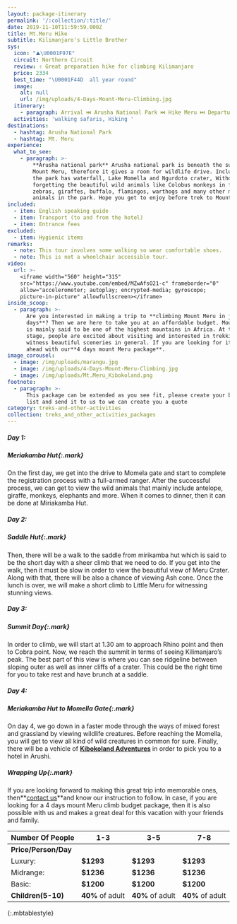 ```yaml
---
layout: package-itinerary
permalink: '/:collection/:title/'
date: 2019-11-10T11:59:59.000Z
title: Mt.Meru Hike
subtitle: Kilimanjaro's Little Brother
sys:
  icon: "⛰️\U0001F97E"
  circuit: Northern Circuit
  review: ✌️ Great preparation hike for climbing Kilimanjaro
  price: 2334
  best_time: "\U0001F44D  all year round"
  image:
    alt: null
    url: /img/uploads/4-Days-Mount-Meru-Climbing.jpg
  itinerary:
    - paragraph: Arrival ⏭️ Arusha National Park ⏭️ Hike Meru ⏭️ Departure
  activities: 'walking safaris, Hiking '
destinations:
  - hashtag: Arusha National Park
  - hashtag: Mt. Meru
experience:
  what_to_see:
    - paragraph: >-
        **Arusha national park** Arusha national park is beneath the summit of
        Mount Meru, therefore it gives a room for wildlife drive. Include that
        the park has waterfall, Lake Momella and Ngurdoto crater, Without
        forgetting the beautiful wild animals like Colobus monkeys in forest,
        zebras, giraffes, buffalo, flamingos, warthogs and many other more
        animals in the park. Hope you get to enjoy before trek to Mount Meru.
included:
  - item: English speaking guide
  - item: Transport (to and from the hotel)
  - item: Entrance fees
excluded:
  - item: Hygienic items
remarks:
  - note: This tour involves some walking so wear comfortable shoes.
  - note: This is not a wheelchair accessible tour.
video:
  url: >-
    <iframe width="560" height="315"
    src="https://www.youtube.com/embed/MZwAfsO21-c" frameborder="0"
    allow="accelerometer; autoplay; encrypted-media; gyroscope;
    picture-in-picture" allowfullscreen></iframe>
inside_scoop:
  - paragraph: >-
      Are you interested in making a trip to **climbing Mount Meru in just 4
      days**? Then we are here to take you at an affordable budget. Mount Meru
      is mainly said to be one of the highest mountains in Africa. At this
      stage, people are excited about visiting and interested in trekking to
      witness beautiful sceneries in general. If you are looking for it, then go
      ahead with our**4 days mount Meru package**.
image_corousel:
  - image: /img/uploads/marangu.jpg
  - image: /img/uploads/4-Days-Mount-Meru-Climbing.jpg
  - image: /img/uploads/Mt.Meru_Kibokoland.png
footnote:
  - paragraph: >-
      This package can be extended as you see fit, please create your bucket
      list and send it to us to we can create you a quote
category: treks-and-other-activities
collection: treks_and_other_activities_packages
---
```

##### **Day 1:**

##### **Meriakamba Hut**{:.mark}

On the first day, we get into the drive to Momela gate and start to complete the registration process with a full-armed ranger. After the successful process, we can get to view the wild animals that mainly include antelope, giraffe, monkeys, elephants and more. When it comes to dinner, then it can be done at Miriakamba Hut.

##### **Day 2:**

##### **Saddle Hut**{:.mark}

Then, there will be a walk to the saddle from mirikamba hut which is said to be the short day with a sheer climb that we need to do. If you get into the walk, then it must be slow in order to view the beautiful view of Meru Crater. Along with that, there will be also a chance of viewing Ash cone. Once the lunch is over, we will make a short climb to Little Meru for witnessing stunning views.

##### **Day 3:**

##### **Summit Day**{:.mark}

In order to climb, we will start at 1.30 am to approach Rhino point and then to Cobra point. Now, we reach the summit in terms of seeing Kilimanjaro’s peak. The best part of this view is where you can see ridgeline between sloping outer as well as inner cliffs of a crater. This could be the right time for you to take rest and have brunch at a saddle.

##### **Day 4:**

##### **Meriakamba Hut to Momella Gate**{:.mark}

On day 4, we go down in a faster mode through the ways of mixed forest and grassland by viewing wildlife creatures. Before reaching the Momella, you will get to view all kind of wild creatures in common for sure. Finally, there will be a vehicle of **[Kibokoland Adventures](https://www.kibokolandadventures.co.tz/)** in order to pick you to a hotel in Arushi.

##### **Wrapping Up**{:.mark}

If you are looking forward to making this great trip into memorable ones, then**[contact us](https://www.kibokolandadventures.com/contact/)**and know our instruction to follow. In case, if you are looking for a 4 days mount Meru climb budget package, then it is also possible with us and makes a great deal for this vacation with your friends and family.

| Number Of People  | 1-3                                               | 3-5                                               | 7-8                                               |   
|------------------ |-------------------------------------------------- |-------------------------------------------------- |-------------------------------------------------- |
|<b>Price/Person/Day</b>                            |
|           Luxury:        |     <b>$1293</b>                                     | <b>$1293</b>                                     |   <b>$1293</b>                                     |
|            Midrange:       | <b>$1236</b>                                   |  <b>$1236</b>                                   |   <b>$1236</b>                                   |
|            Basic:       |   <b>$1200</b>                                      |   <b>$1200</b>                                      |  <b>$1200</b>                                      |
| <b>Children(5-10)</b>    | <b>40%</b> of adult                                      | <b>40%</b> of adult                                      | <b>40%</b> of adult                                      |
{:.mbtablestyle}